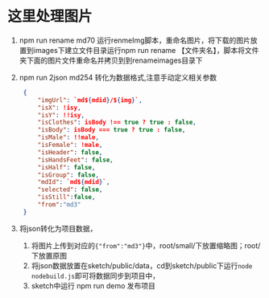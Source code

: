 # 这里处理图片

1. npm run rename md70
   运行renmeImg脚本，重命名图片，将下载的图片放置到images下建立文件目录运行npm run rename 【文件夹名】，脚本将文件夹下面的图片文件重命名并拷贝到到renameimages目录下
2. npm run 2json md254
   转化为数据格式,注意手动定义相关参数

   ```json
    {
        "imgUrl": `md${mdid}/${img}`,
        "isX": !isy,
        "isY": !!isy,
        "isClothes": isBody !== true ? true : false,
        "isBody": isBody === true ? true : false,
        "isMale": !!male,
        "isFemale": !male,
        "isHeader": false,
        "isHandsFeet": false,
        "isHalf": false,
        "isGroup": false,
        "mdId": `md${mdid}`,
        "selected": false,
        "isStill":false,
        "from":"md3"
    }
   ```
3. 将json转化为项目数据，
   1. 将图片上传到对应的`{"from":"md3"}`中，root/small/下放置缩略图；root/下放置原图
   2. 将json数据放置在sketch/public/data，cd到sketch/public下运行`node nodebuild.js`即可将数据同步到项目中，
   3. sketch中运行 npm run demo 发布项目
